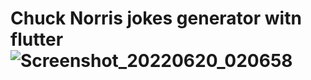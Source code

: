 # Chuck Norris jokes generator witn flutter ![Screenshot_20220620_020658](https://user-images.githubusercontent.com/63736118/174513163-967042a4-b289-405d-a00f-27fd28e66604.png)

